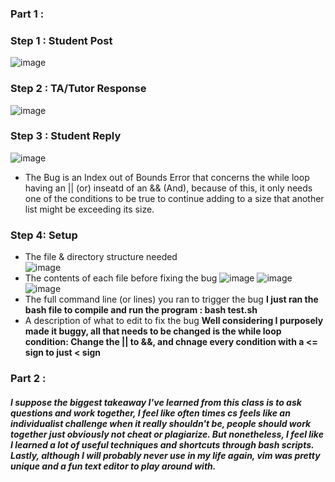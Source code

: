 ### Part 1 : 
### Step 1 : Student Post
![image](https://github.com/dreyes32/cse15l-lab-reports/assets/146775725/efa60fc0-5b87-4886-ae21-b08d4705ee49)
### Step 2 : TA/Tutor Response 
![image](https://github.com/dreyes32/cse15l-lab-reports/assets/146775725/51d80737-42f0-4de2-bc44-a4c8932006a7)
### Step 3 : Student Reply
![image](https://github.com/dreyes32/cse15l-lab-reports/assets/146775725/9a8e3215-ab77-40c5-a31a-d54dd4522fe2)
- The Bug is an Index out of Bounds Error that concerns the while loop having an || (or) inseatd of an && (And), because of this, it only needs one of the conditions to be true to continue adding to a size that another list might be exceeding its size.
### Step 4: Setup
- The file & directory structure needed \
![image](https://github.com/dreyes32/cse15l-lab-reports/assets/146775725/4ce1e076-2479-4fbd-8ec6-7feafe2f49fe) 
- The contents of each file before fixing the bug
![image](https://github.com/dreyes32/cse15l-lab-reports/assets/146775725/51cfb97d-4d2b-44f9-86d0-f29036209b38)
![image](https://github.com/dreyes32/cse15l-lab-reports/assets/146775725/32cab412-5829-4772-9a26-294f0bc91c29)
![image](https://github.com/dreyes32/cse15l-lab-reports/assets/146775725/24a49aef-b956-4fad-a29a-462be1da9717)
- The full command line (or lines) you ran to trigger the bug
**I just ran the bash file to compile and run the program : bash test.sh**
- A description of what to edit to fix the bug
**Well considering I purposely made it buggy, all that needs to be changed is the while loop condition: Change the || to &&, and chnage every condition with a <= sign to just < sign**


### Part 2 : 
##### I suppose the biggest takeaway I've learned from this class is to ask questions and work together, I feel like often times cs feels like an individualist challenge when it really shouldn't be, people should work together just obviously not cheat or plagiarize. But nonetheless, I feel like I learned a lot of useful techniques and shortcuts through bash scripts. Lastly, although I will probably never use in my life again, vim was pretty unique and a fun text editor to play around with. 
